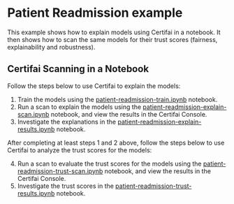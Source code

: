 # Patient Readmission example

This example shows how to explain models using Certifai in a notebook. It then
shows how to scan the same models for their trust scores
(fairness, explainability and robustness).

## Certifai Scanning in a Notebook

Follow the steps below to use Certifai to explain the models:

1. Train the models using the [patient-readmission-train.ipynb](patient-readmission-train.ipynb) notebook.
2. Run a scan to explain the models using the [patient-readmission-explain-scan.ipynb](patient-readmission-explain-scan.ipynb) notebook, and view the results in the Certifai Console.
3. Investigate the explanations in the [patient-readmission-explain-results.ipynb](patient-readmission-explain-results.ipynb) notebook.

After completing at least steps 1 and 2 above, follow the steps below to use
Certifai to analyze the trust scores for the models:

4. Run a scan to evaluate the trust scores for the models using the [patient-readmission-trust-scan.ipynb](patient-readmission-trust-scan.ipynb) notebook, and view the results in the Certifai Console.
5. Investigate the trust scores in the [patient-readmission-trust-results.ipynb](patient-readmission-trust-results.ipynb) notebook.
